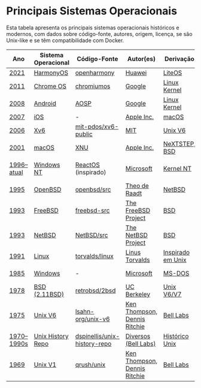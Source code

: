 # Principais Sistemas Operacionais

Esta tabela apresenta os principais sistemas operacionais históricos e modernos, com dados sobre código-fonte, autores, origem, licença, se são Unix-like e se têm compatibilidade com Docker.

| Ano        | Sistema Operacional         | Código-Fonte                                                                 | Autor(es)                                                                                              | Derivação                                       | Licença              | Unix-like | Compatível com Docker |
|------------|-----------------------------|------------------------------------------------------------------------------|---------------------------------------------------------------------------------------------------------|--------------------------------------------------|----------------------|------------|------------------------|
| [2021](https://chatgpt.com?q=2021+na+Engenharia+de+Software+e+computação)       | [HarmonyOS](https://chatgpt.com?q=HarmonyOS)                    | [openharmony](https://github.com/OpenHarmony)                               | [Huawei](https://chatgpt.com?q=Huawei)                           | [LiteOS](https://chatgpt.com?q=LiteOS)                  | [Apache 2.0](https://chatgpt.com?q=Apache+License+2.0) | Parcialmente | Parcialmente |
| [2011](https://chatgpt.com?q=2011+na+Engenharia+de+Software+e+computação)       | [Chrome OS](https://chatgpt.com?q=Chrome+OS)                    | [chromiumos](https://github.com/chromium/chromiumos)                         | [Google](https://chatgpt.com?q=Google)                           | [Linux Kernel](https://chatgpt.com?q=Linux+Kernel)      | [Proprietária](https://chatgpt.com?q=Chrome+OS+licença) | Sim        | Sim                    |
| [2008](https://chatgpt.com?q=2008+na+Engenharia+de+Software+e+computação)       | [Android](https://chatgpt.com?q=Android)                        | [AOSP](https://android.googlesource.com/)                                    | [Google](https://chatgpt.com?q=Google)                           | [Linux Kernel](https://chatgpt.com?q=Linux+Kernel)      | [Apache 2.0](https://chatgpt.com?q=Apache+License+2.0) | Sim        | Parcialmente           |
| [2007](https://chatgpt.com?q=2007+na+Engenharia+de+Software+e+computação)       | [iOS](https://chatgpt.com?q=iOS)                                | -                                                                            | [Apple Inc.](https://chatgpt.com?q=Apple+Inc.)                   | [macOS](https://chatgpt.com?q=macOS)                    | [Proprietária](https://chatgpt.com?q=iOS+licença)       | Sim        | Não                    |
| [2006](https://chatgpt.com?q=2006+na+Engenharia+de+Software+e+computação)       | [Xv6](https://chatgpt.com?q=xv6+unix+mit)                       | [mit-pdos/xv6-public](https://github.com/mit-pdos/xv6-public)               | [MIT](https://chatgpt.com?q=MIT+xv6)                             | [Unix V6](https://chatgpt.com?q=unix+v6)                | [MIT](https://chatgpt.com?q=MIT+License)               | Sim        | Sim (educacional)      |
| [2001](https://chatgpt.com?q=2001+na+Engenharia+de+Software+e+computação)       | [macOS](https://chatgpt.com?q=macOS)                            | [XNU](https://github.com/apple-oss-distributions/xnu)                        | [Apple Inc.](https://chatgpt.com?q=Apple+Inc.)                   | [NeXTSTEP, BSD](https://chatgpt.com?q=NeXTSTEP+BSD)     | [APSL](https://chatgpt.com?q=Apple+Public+Source+License) | Sim        | Não                    |
| [1996–atual](https://chatgpt.com?q=1996+na+Engenharia+de+Software+e+computação) | [Windows NT](https://chatgpt.com?q=windows+kernel+nt)           | [ReactOS](https://github.com/reactos/reactos) (inspirado)                    | [Microsoft](https://chatgpt.com?q=Microsoft+Windows+NT)          | [Kernel NT](https://chatgpt.com?q=NT+kernel+architecture) | Proprietária / GPL (ReactOS) | Não        | Sim (parcial via WSL2) |
| [1995](https://chatgpt.com?q=1995+na+Engenharia+de+Software+e+computação)       | [OpenBSD](https://chatgpt.com?q=openbsd+unix)                   | [openbsd/src](https://github.com/openbsd/src)                                | [Theo de Raadt](https://chatgpt.com?q=Theo+de+Raadt+OpenBSD)     | [NetBSD](https://chatgpt.com?q=NetBSD)                  | [ISC](https://chatgpt.com?q=ISC+License)               | Sim        | Sim                    |
| [1993](https://chatgpt.com?q=1993+na+Engenharia+de+Software+e+computação)       | [FreeBSD](https://chatgpt.com?q=FreeBSD)                        | [freebsd-src](https://github.com/freebsd/freebsd-src)                        | [The FreeBSD Project](https://chatgpt.com?q=FreeBSD+project)     | [BSD](https://chatgpt.com?q=BSD)                        | [BSD-2-Clause](https://chatgpt.com?q=BSD+Licença)       | Sim        | Sim                    |
| [1993](https://chatgpt.com?q=1993+na+Engenharia+de+Software+e+computação)       | [NetBSD](https://chatgpt.com?q=NetBSD)                          | [NetBSD/src](https://github.com/NetBSD/src)                                  | [The NetBSD Project](https://chatgpt.com?q=NetBSD+project)       | [BSD](https://chatgpt.com?q=BSD)                        | [BSD-2-Clause](https://chatgpt.com?q=BSD+Licença)       | Sim        | Sim                    |
| [1991](https://chatgpt.com?q=1991+na+Engenharia+de+Software+e+computação)       | [Linux](https://chatgpt.com?q=Linux)                            | [torvalds/linux](https://github.com/torvalds/linux)                          | [Linus Torvalds](https://chatgpt.com?q=Linus+Torvalds)           | [Inspirado em Unix](https://chatgpt.com?q=unix+influence+linux) | [GPLv2](https://chatgpt.com?q=GPLv2)             | Sim        | Sim                    |
| [1985](https://chatgpt.com?q=1985+na+Engenharia+de+Software+e+computação)       | [Windows](https://chatgpt.com?q=Microsoft+Windows)             | -                                                                            | [Microsoft](https://chatgpt.com?q=Microsoft)                     | [MS-DOS](https://chatgpt.com?q=MS-DOS)                  | [Proprietária](https://chatgpt.com?q=Windows+licença)   | Não        | Sim (parcial via WSL2) |
| [1978](https://chatgpt.com?q=1978+na+Engenharia+de+Software+e+computação)       | [BSD (2.11BSD)](https://chatgpt.com?q=2.11bsd+unix)            | [retrobsd/2bsd](https://github.com/retrobsd/2bsd)                            | [UC Berkeley](https://chatgpt.com?q=UC+Berkeley+BSD)             | [Unix V6/V7](https://chatgpt.com?q=unix+v6+v7)           | [BSD](https://chatgpt.com?q=BSD+Licença)               | Sim        | Sim (limitado)         |
| [1975](https://chatgpt.com?q=1975+na+Engenharia+de+Software+e+computação)       | [Unix V6](https://chatgpt.com?q=unix+v6)                        | [lsahn-org/unix-v6](https://github.com/lsahn-org/unix-v6)                    | [Ken Thompson, Dennis Ritchie](https://chatgpt.com?q=Ken+Thompson+Dennis+Ritchie) | [Bell Labs](https://chatgpt.com?q=bell+labs+unix)       | [Permissiva](https://chatgpt.com?q=unix+licença+v6)    | Sim        | Sim (emulado)          |
| [1970–1990s](https://chatgpt.com?q=anos+1970+a+1990+na+Engenharia+de+Software+e+computação) | [Unix History Repo](https://chatgpt.com?q=unix+history+repo)   | [dspinellis/unix-history-repo](https://github.com/dspinellis/unix-history-repo) | [Diversos (Bell Labs)](https://chatgpt.com?q=unix+autores+bell+labs) | [Histórico Unix](https://chatgpt.com?q=historia+do+unix) | [Múltiplas](https://chatgpt.com?q=unix+licenças+históricas) | Sim        | Sim (limitado)         |
| [1969](https://chatgpt.com?q=1969+na+Engenharia+de+Software+e+computação)       | [Unix V1](https://chatgpt.com?q=unix+v1)                        | [qrush/unix](https://github.com/qrush/unix)                                  | [Ken Thompson, Dennis Ritchie](https://chatgpt.com?q=Ken+Thompson+Dennis+Ritchie) | [Bell Labs](https://chatgpt.com?q=bell+labs+unix)       | [Permissiva](https://chatgpt.com?q=unix+licença+v1)    | Sim        | Sim (emulado)          |
